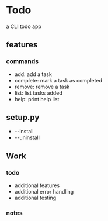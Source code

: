 # Todo
a CLI todo app

## features

### commands

- add: add a task
- complete: mark a task as completed
- remove: remove a task
- list: list tasks added
- help: print help list

## setup.py

- --install
- --uninstall

## Work

### todo

- additional features
- additional error handling
- additional testing

### notes